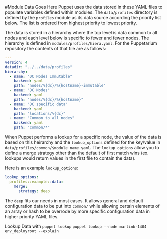 #Module Data Goes Here
Puppet uses the data stored in these YAML files to populate variables defined within modules. The `data/profiles` directory is defined by the `profiles` module as its data source according the priority list below. The list is ordered from highest priority to lowest priority.  

The data is stored in a hierarchy where the top level is data common to all nodes and each level below is specific to fewer and fewer nodes. The hierarchy is defined in `modules/profiles/hiera.yaml`. For the Puppetarium repository the contents of that file are as follows:

```yaml
---
version: 4
datadir: "../../data/profiles"
hierarchy:
  - name: "DC Nodes Immutable"
    backend: yaml
    path: "nodes/%{dc}/%{hostname}-immutable"
  - name: "DC Nodes"
    backend: yaml
    path: "nodes/%{dc}/%{hostname}"
  - name: "DC specific data"
    backend: yaml
    path: "locations/%{dc}"
  - name: "Common to all nodes"
    backend: yaml
    path: "common/*"
  ```

When Puppet performs a lookup for a specific node, the value of the data is based on this heirarchy and the `lookup_options` defined for the key/value in `data/profiles/common/$module_name.yaml`. The `lookup_options` allow you to define a merge strategy other than the default of first match wins (ex. lookups would return values in the first file to contain the data).

Here is an example `lookup_options`:
```yaml
lookup_options:
  profiles::example::data:
    merge:
      strategy: deep
```

The `deep` fits our needs in most cases. It allows general and default configuration data to be put into `common/` while allowing certain elements of an array or hash to be overrode by more specific configuration data in higher priority YAML files.

Lookup Data with `puppet lookup`
`puppet lookup --node martinb-1404 env_deployroot --explain`